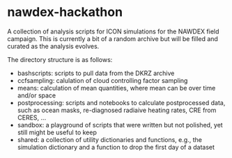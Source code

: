 # nawdex-hackathon

A collection of analysis scripts for ICON simulations for the NAWDEX field campaign. This is currently a bit of a random archive but will be filled and curated as the analysis evolves.

The directory structure is as follows:

* bashscripts: scripts to pull data from the DKRZ archive
* ccfsampling: calulation of cloud controlling factor sampling
* means: calculation of mean quantities, where mean can be over time and/or space
* postprocessing: scripts and notebooks to calculate postprocessed data, such as ocean masks, re-diagnosed radiaive heating rates, CRE from CERES, ...
* sandbox: a playground of scripts that were written but not polished, yet still might be useful to keep
* shared: a collection of utility dictionaries and functions, e.g., the simulation dictionary and a function to drop the first day of a dataset 
